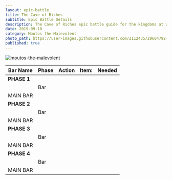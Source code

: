 ```yaml
---
layout: epic-battle
title: The Cave of Riches
subtitle: Epic Battle Details
description: The Cave of Riches epic battle guide for the kingdoms at war game
date: 2019-09-18
category: Moutos the Malevolent
photo_path: https://user-images.githubusercontent.com/2112435/29604792-dddd23c4-87a5-11e7-8843-8c63100b8bce.png
published: true
---
```

![moutos-the-malevolent](https://user-images.githubusercontent.com/2112435/29604792-dddd23c4-87a5-11e7-8843-8c63100b8bce.png)


| Bar Name | Phase | Action | Item: | Needed |
| --- | --- | --- | --- | --- |
| __PHASE 1__ | | | | |
| | Bar | | | |
| MAIN BAR | | | | |
| __PHASE 2__ | | | | |
| | Bar | | | |
| MAIN BAR | | | | |
| __PHASE 3__ | | | | |
| | Bar | | | |
| MAIN BAR | | | | |
| __PHASE 4__ | | | | |
| | Bar | | | |
| MAIN BAR | | | | |
